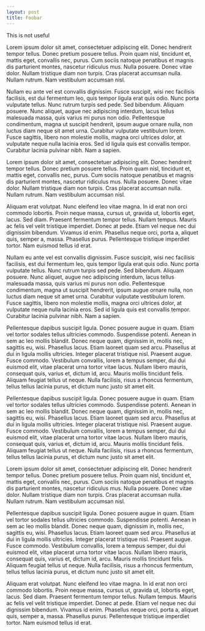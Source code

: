 ```yaml
---
layout: post
title: Foobar
---
```


This is not useful

Lorem ipsum dolor sit amet, consectetuer adipiscing elit.  Donec hendrerit
tempor tellus.  Donec pretium posuere tellus.  Proin quam nisl, tincidunt et,
mattis eget, convallis nec, purus.  Cum sociis natoque penatibus et magnis dis
parturient montes, nascetur ridiculus mus.  Nulla posuere.  Donec vitae dolor.
Nullam tristique diam non turpis.  Cras placerat accumsan nulla.  Nullam rutrum.
Nam vestibulum accumsan nisl.

Nullam eu ante vel est convallis dignissim.  Fusce suscipit, wisi nec facilisis
facilisis, est dui fermentum leo, quis tempor ligula erat quis odio.  Nunc porta
vulputate tellus.  Nunc rutrum turpis sed pede.  Sed bibendum.  Aliquam posuere.
Nunc aliquet, augue nec adipiscing interdum, lacus tellus malesuada massa, quis
varius mi purus non odio.  Pellentesque condimentum, magna ut suscipit
hendrerit, ipsum augue ornare nulla, non luctus diam neque sit amet urna.
Curabitur vulputate vestibulum lorem.  Fusce sagittis, libero non molestie
mollis, magna orci ultrices dolor, at vulputate neque nulla lacinia eros.  Sed
id ligula quis est convallis tempor.  Curabitur lacinia pulvinar nibh.  Nam a
sapien.

Lorem ipsum dolor sit amet, consectetuer adipiscing elit.  Donec hendrerit
tempor tellus.  Donec pretium posuere tellus.  Proin quam nisl, tincidunt et,
mattis eget, convallis nec, purus.  Cum sociis natoque penatibus et magnis dis
parturient montes, nascetur ridiculus mus.  Nulla posuere.  Donec vitae dolor.
Nullam tristique diam non turpis.  Cras placerat accumsan nulla.  Nullam rutrum.
Nam vestibulum accumsan nisl.

Aliquam erat volutpat.  Nunc eleifend leo vitae magna.  In id erat non orci
commodo lobortis.  Proin neque massa, cursus ut, gravida ut, lobortis eget,
lacus.  Sed diam.  Praesent fermentum tempor tellus.  Nullam tempus.  Mauris ac
felis vel velit tristique imperdiet.  Donec at pede.  Etiam vel neque nec dui
dignissim bibendum.  Vivamus id enim.  Phasellus neque orci, porta a, aliquet
quis, semper a, massa.  Phasellus purus.  Pellentesque tristique imperdiet
tortor.  Nam euismod tellus id erat.

Nullam eu ante vel est convallis dignissim.  Fusce suscipit, wisi nec facilisis
facilisis, est dui fermentum leo, quis tempor ligula erat quis odio.  Nunc porta
vulputate tellus.  Nunc rutrum turpis sed pede.  Sed bibendum.  Aliquam posuere.
Nunc aliquet, augue nec adipiscing interdum, lacus tellus malesuada massa, quis
varius mi purus non odio.  Pellentesque condimentum, magna ut suscipit
hendrerit, ipsum augue ornare nulla, non luctus diam neque sit amet urna.
Curabitur vulputate vestibulum lorem.  Fusce sagittis, libero non molestie
mollis, magna orci ultrices dolor, at vulputate neque nulla lacinia eros.  Sed
id ligula quis est convallis tempor.  Curabitur lacinia pulvinar nibh.  Nam a
sapien.

Pellentesque dapibus suscipit ligula.  Donec posuere augue in quam.  Etiam vel
tortor sodales tellus ultricies commodo.  Suspendisse potenti.  Aenean in sem ac
leo mollis blandit.  Donec neque quam, dignissim in, mollis nec, sagittis eu,
wisi.  Phasellus lacus.  Etiam laoreet quam sed arcu.  Phasellus at dui in
ligula mollis ultricies.  Integer placerat tristique nisl.  Praesent augue.
Fusce commodo.  Vestibulum convallis, lorem a tempus semper, dui dui euismod
elit, vitae placerat urna tortor vitae lacus.  Nullam libero mauris, consequat
quis, varius et, dictum id, arcu.  Mauris mollis tincidunt felis.  Aliquam
feugiat tellus ut neque.  Nulla facilisis, risus a rhoncus fermentum, tellus
tellus lacinia purus, et dictum nunc justo sit amet elit.

Pellentesque dapibus suscipit ligula.  Donec posuere augue in quam.  Etiam vel
tortor sodales tellus ultricies commodo.  Suspendisse potenti.  Aenean in sem ac
leo mollis blandit.  Donec neque quam, dignissim in, mollis nec, sagittis eu,
wisi.  Phasellus lacus.  Etiam laoreet quam sed arcu.  Phasellus at dui in
ligula mollis ultricies.  Integer placerat tristique nisl.  Praesent augue.
Fusce commodo.  Vestibulum convallis, lorem a tempus semper, dui dui euismod
elit, vitae placerat urna tortor vitae lacus.  Nullam libero mauris, consequat
quis, varius et, dictum id, arcu.  Mauris mollis tincidunt felis.  Aliquam
feugiat tellus ut neque.  Nulla facilisis, risus a rhoncus fermentum, tellus
tellus lacinia purus, et dictum nunc justo sit amet elit.

Lorem ipsum dolor sit amet, consectetuer adipiscing elit.  Donec hendrerit
tempor tellus.  Donec pretium posuere tellus.  Proin quam nisl, tincidunt et,
mattis eget, convallis nec, purus.  Cum sociis natoque penatibus et magnis dis
parturient montes, nascetur ridiculus mus.  Nulla posuere.  Donec vitae dolor.
Nullam tristique diam non turpis.  Cras placerat accumsan nulla.  Nullam rutrum.
Nam vestibulum accumsan nisl.

Pellentesque dapibus suscipit ligula.  Donec posuere augue in quam.  Etiam vel
tortor sodales tellus ultricies commodo.  Suspendisse potenti.  Aenean in sem ac
leo mollis blandit.  Donec neque quam, dignissim in, mollis nec, sagittis eu,
wisi.  Phasellus lacus.  Etiam laoreet quam sed arcu.  Phasellus at dui in
ligula mollis ultricies.  Integer placerat tristique nisl.  Praesent augue.
Fusce commodo.  Vestibulum convallis, lorem a tempus semper, dui dui euismod
elit, vitae placerat urna tortor vitae lacus.  Nullam libero mauris, consequat
quis, varius et, dictum id, arcu.  Mauris mollis tincidunt felis.  Aliquam
feugiat tellus ut neque.  Nulla facilisis, risus a rhoncus fermentum, tellus
tellus lacinia purus, et dictum nunc justo sit amet elit.

Aliquam erat volutpat.  Nunc eleifend leo vitae magna.  In id erat non orci
commodo lobortis.  Proin neque massa, cursus ut, gravida ut, lobortis eget,
lacus.  Sed diam.  Praesent fermentum tempor tellus.  Nullam tempus.  Mauris ac
felis vel velit tristique imperdiet.  Donec at pede.  Etiam vel neque nec dui
dignissim bibendum.  Vivamus id enim.  Phasellus neque orci, porta a, aliquet
quis, semper a, massa.  Phasellus purus.  Pellentesque tristique imperdiet
tortor.  Nam euismod tellus id erat.
